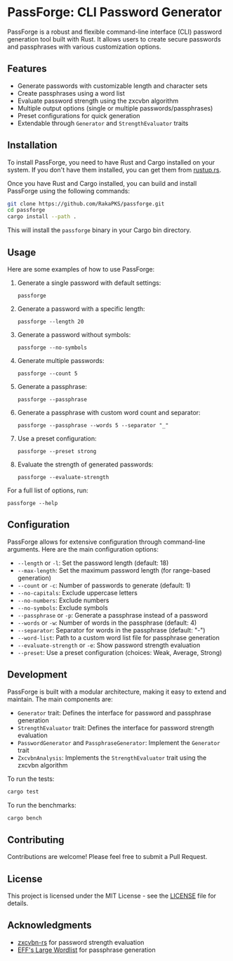 # PassForge: CLI Password Generator

PassForge is a robust and flexible command-line interface (CLI) password generation tool built with Rust. It allows users to create secure passwords and passphrases with various customization options.

## Features

- Generate passwords with customizable length and character sets
- Create passphrases using a word list
- Evaluate password strength using the zxcvbn algorithm
- Multiple output options (single or multiple passwords/passphrases)
- Preset configurations for quick generation
- Extendable through `Generator` and `StrengthEvaluator` traits

## Installation

To install PassForge, you need to have Rust and Cargo installed on your system. If you don't have them installed, you can get them from [rustup.rs](https://rustup.rs/).

Once you have Rust and Cargo installed, you can build and install PassForge using the following commands:

```bash
git clone https://github.com/RakaPKS/passforge.git
cd passforge
cargo install --path .
```

This will install the `passforge` binary in your Cargo bin directory.

## Usage

Here are some examples of how to use PassForge:

1. Generate a single password with default settings:
   ```
   passforge
   ```

2. Generate a password with a specific length:
   ```
   passforge --length 20
   ```

3. Generate a password without symbols:
   ```
   passforge --no-symbols
   ```

4. Generate multiple passwords:
   ```
   passforge --count 5
   ```

5. Generate a passphrase:
   ```
   passforge --passphrase
   ```

6. Generate a passphrase with custom word count and separator:
   ```
   passforge --passphrase --words 5 --separator "_"
   ```

7. Use a preset configuration:
   ```
   passforge --preset strong
   ```

8. Evaluate the strength of generated passwords:
   ```
   passforge --evaluate-strength
   ```

For a full list of options, run:
```
passforge --help
```

## Configuration

PassForge allows for extensive configuration through command-line arguments. Here are the main configuration options:

- `--length` or `-l`: Set the password length (default: 18)
- `--max-length`: Set the maximum password length (for range-based generation)
- `--count` or `-c`: Number of passwords to generate (default: 1)
- `--no-capitals`: Exclude uppercase letters
- `--no-numbers`: Exclude numbers
- `--no-symbols`: Exclude symbols
- `--passphrase` or `-p`: Generate a passphrase instead of a password
- `--words` or `-w`: Number of words in the passphrase (default: 4)
- `--separator`: Separator for words in the passphrase (default: "-")
- `--word-list`: Path to a custom word list file for passphrase generation
- `--evaluate-strength` or `-e`: Show password strength evaluation
- `--preset`: Use a preset configuration (choices: Weak, Average, Strong)

## Development

PassForge is built with a modular architecture, making it easy to extend and maintain. The main components are:

- `Generator` trait: Defines the interface for password and passphrase generation
- `StrengthEvaluator` trait: Defines the interface for password strength evaluation
- `PasswordGenerator` and `PassphraseGenerator`: Implement the `Generator` trait
- `ZxcvbnAnalysis`: Implements the `StrengthEvaluator` trait using the zxcvbn algorithm

To run the tests:

```bash
cargo test
```

To run the benchmarks:

```bash
cargo bench
```

## Contributing

Contributions are welcome! Please feel free to submit a Pull Request.

## License

This project is licensed under the MIT License - see the [LICENSE](LICENSE) file for details.

## Acknowledgments

- [zxcvbn-rs](https://github.com/shssoichiro/zxcvbn-rs) for password strength evaluation
- [EFF's Large Wordlist](https://www.eff.org/deeplinks/2016/07/new-wordlists-random-passphrases) for passphrase generation
